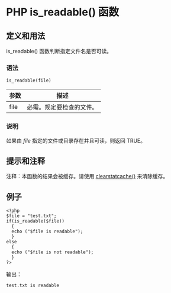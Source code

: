 # PHP is_readable() 函数



## 定义和用法

is_readable() 函数判断指定文件名是否可读。

### 语法

```
is_readable(file)
```

| 参数 | 描述 |
| --- | --- |
| file | 必需。规定要检查的文件。 |

### 说明

如果由 _file_ 指定的文件或目录存在并且可读，则返回 TRUE。

## 提示和注释

注释：本函数的结果会被缓存。请使用 [clearstatcache()](/php/func_filesystem_clearstatcache.asp "PHP clearstatcache() 函数") 来清除缓存。

## 例子

```
<?php
$file = "test.txt";
if(is_readable($file))
  {
  echo ("$file is readable");
  }
else
  {
  echo ("$file is not readable");
  }
?>
```

输出：

```
test.txt is readable
```



